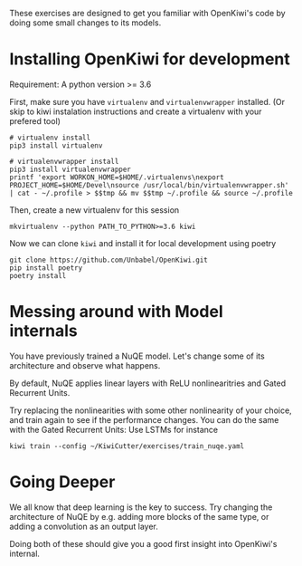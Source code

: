 These exercises are designed to get you familiar with OpenKiwi's code by doing some small changes to its models.

# Installing OpenKiwi for development

Requirement: A python version >= 3.6

First, make sure you have `virtualenv` and `virtualenvwrapper` installed. 
(Or skip to kiwi instalation instructions and create a virtualenv with your prefered tool)

```
# virtualenv install
pip3 install virtualenv

# virtualenvwrapper install
pip3 install virtualenvwrapper
printf 'export WORKON_HOME=$HOME/.virtualenvs\nexport PROJECT_HOME=$HOME/Devel\nsource /usr/local/bin/virtualenvwrapper.sh' | cat - ~/.profile > $$tmp && mv $$tmp ~/.profile && source ~/.profile
```

Then, create a new virtualenv for this session

```
mkvirtualenv --python PATH_TO_PYTHON>=3.6 kiwi
```

Now we can clone `kiwi` and install it for local development using poetry

```
git clone https://github.com/Unbabel/OpenKiwi.git
pip install poetry
poetry install
```

# Messing around with Model internals

You have previously trained a NuQE model. Let's change some of its architecture and observe what happens.

By default, NuQE applies linear layers with ReLU nonlinearitries and Gated Recurrent Units.

Try replacing the nonlinearities with some other nonlinearity of your choice, and train again to see if the performance changes.
You can do the same with the Gated Recurrent Units: Use LSTMs for instance

```
kiwi train --config ~/KiwiCutter/exercises/train_nuqe.yaml
```
# Going Deeper

We all know that deep learning is the key to success. Try changing the architecture of NuQE by e.g. adding more blocks of the same type, or adding a convolution as an output layer.

Doing both of these should give you a good first insight into OpenKiwi's internal.
